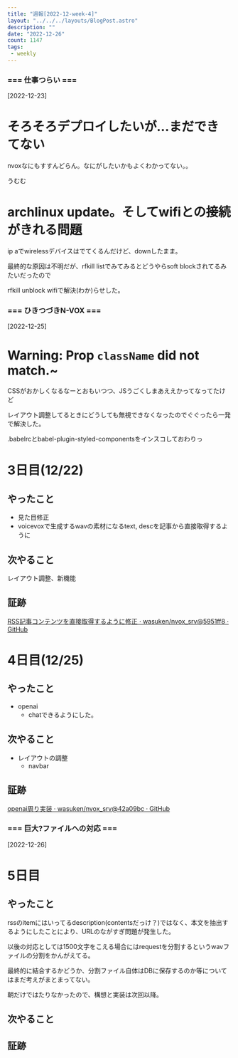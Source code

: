 ```yaml
---
title: "週報[2022-12-week-4]"
layout: "../../../layouts/BlogPost.astro"
description: ""
date: "2022-12-26"
count: 1147
tags:
 - weekly
---
```





### === 仕事つらい ===

[2022-12-23]

# そろそろデプロイしたいが...まだできてない

nvoxなにもすすんどらん。なにがしたいかもよくわかってない。。

うむむ

# archlinux update。そしてwifiとの接続がきれる問題

ip aでwirelessデバイスはでてくるんだけど、downしたまま。

最終的な原因は不明だが、rfkill listでみてみるとどうやらsoft blockされてるみたいだったので

rfkill unblock wifiで解決(わか)らせした。


### === ひきつづきN-VOX ===

[2022-12-25]

# Warning: Prop `className` did not match.~

CSSがおかしくなるなーとおもいつつ、JSうごくしまあええかってなってたけど

レイアウト調整してるときにどうしても無視できなくなったのでぐぐったら一発で解決した。

.babelrcとbabel-plugin-styled-componentsをインスコしておわりっ

# 3日目(12/22)

## やったこと

- 見た目修正
- voicevoxで生成するwavの素材になるtext, descを記事から直接取得するように


## 次やること

レイアウト調整、新機能

## 証跡

[RSS記事コンテンツを直接取得するように修正 · wasuken/nvox_srv@5951ff8 · GitHub](https://github.com/wasuken/nvox_srv/commit/5951ff8174b2ba1b12243c8aad02d019a23c8dac)

# 4日目(12/25)

## やったこと

- openai
  - chatできるようにした。

## 次やること

- レイアウトの調整
  - navbar


## 証跡

[openai周り実装 · wasuken/nvox_srv@42a09bc · GitHub](https://github.com/wasuken/nvox_srv/commit/42a09bc3a9903023f3d1de4785d11a6bf8e7b3da)


### === 巨大?ファイルへの対応 ===

[2022-12-26]

# 5日目

## やったこと

rssのitemにはいってるdescription(contentsだっけ？)ではなく、本文を抽出するようにしたことにより、URLのながすぎ問題が発生した。

以後の対応としては1500文字をこえる場合にはrequestを分割するというwavファイルの分割をかんがえてる。

最終的に結合するかどうか、分割ファイル自体はDBに保存するのか等についてはまだ考えがまとまってない。

朝だけではたりなかったので、構想と実装は次回以降。

## 次やること
## 証跡

